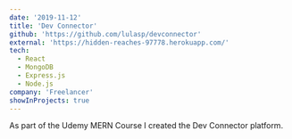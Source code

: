 ```yaml
---
date: '2019-11-12'
title: 'Dev Connector'
github: 'https://github.com/lulasp/devconnector'
external: 'https://hidden-reaches-97778.herokuapp.com/'
tech:
  - React
  - MongoDB
  - Express.js
  - Node.js
company: 'Freelancer'
showInProjects: true
---
```


As part of the Udemy MERN Course I created the Dev Connector platform.
